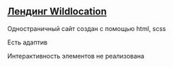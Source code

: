 ## [Лендинг Wildlocation](https://tatyanapanchenko-web.github.io/Wildlocation/)
Одностраничный сайт создан с помощью html, scss

Есть адаптив

Интерактивность элементов не реализована
